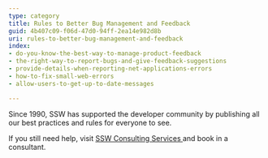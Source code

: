 ```yaml
---
type: category
title: Rules to Better Bug Management and Feedback
guid: 4b407c09-f06d-47d0-94ff-2ea14e982d8b
uri: rules-to-better-bug-management-and-feedback
index:
- do-you-know-the-best-way-to-manage-product-feedback
- the-right-way-to-report-bugs-and-give-feedback-suggestions
- provide-details-when-reporting-net-applications-errors
- how-to-fix-small-web-errors
- allow-users-to-get-up-to-date-messages

---
```

<p>​Since 1990, SSW has supported the developer community by publishing all our best practices and rules for everyone to see.&#160;</p><p>If you still need help, visit&#160;<a href="http&#58;//www.ssw.com.au/ssw/Consulting/Default.aspx">SSW Consulting Services&#160;​</a>and book in a consultant.​</p>


